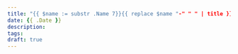 ```yaml
---
title: "{{ $name := substr .Name 7}}{{ replace $name "-" " " | title }}"
date: {{ .Date }}
description: 
tags:
draft: true
---
```

